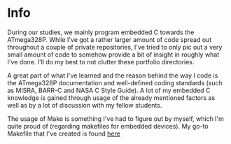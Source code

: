 # Info
During our studies, we mainly program embedded C towards the ATmega328P. While
I've got a rather larger amount of code spread out throughout a couple of private
repositories, I've tried to only pic out a very small amount of code to somehow
provide a bit of insight in roughly what I've done.  I'll do my best to not
clutter these portfolio directories.

A great part of what I've learned and the reason behind the way I code is the
ATmega328P documentation and well-defined coding standards (such as MISRA,
BARR-C and NASA C Style Guide). A lot of my embedded C knowledge is gained
through usage of the already mentioned factors as well as by a lot of
discussion with my fellow students. 

The usage of Make is something I've had to figure out by myself, which I'm
quite proud of (regarding makefiles for embedded devices). My go-to Makefile
that I've created is found [here](https://github.com/nlantau/Portfolio/blob/master/Embedded_C/DT201C_2022_TA/lab_3/Makefile)
